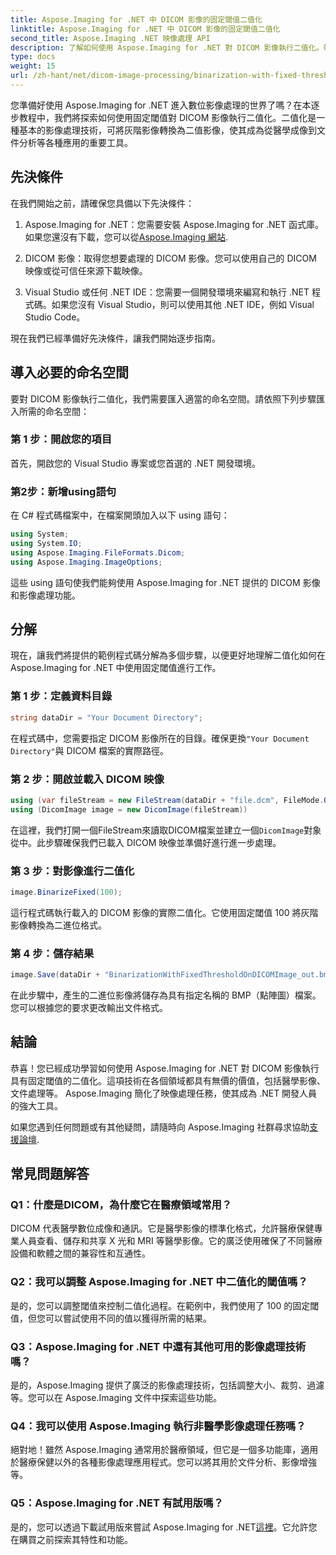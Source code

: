 ```yaml
---
title: Aspose.Imaging for .NET 中 DICOM 影像的固定閾值二值化
linktitle: Aspose.Imaging for .NET 中 DICOM 影像的固定閾值二值化
second_title: Aspose.Imaging .NET 映像處理 API
description: 了解如何使用 Aspose.Imaging for .NET 對 DICOM 影像執行二值化。帶有程式碼範例的分步指南。
type: docs
weight: 15
url: /zh-hant/net/dicom-image-processing/binarization-with-fixed-threshold-on-dicom-image/
---
```

您準備好使用 Aspose.Imaging for .NET 進入數位影像處理的世界了嗎？在本逐步教程中，我們將探索如何使用固定閾值對 DICOM 影像執行二值化。二值化是一種基本的影像處理技術，可將灰階影像轉換為二值影像，使其成為從醫學成像到文件分析等各種應用的重要工具。

## 先決條件

在我們開始之前，請確保您具備以下先決條件：

1.  Aspose.Imaging for .NET：您需要安裝 Aspose.Imaging for .NET 函式庫。如果您還沒有下載，您可以從[Aspose.Imaging 網站](https://releases.aspose.com/imaging/net/).

2. DICOM 影像：取得您想要處理的 DICOM 影像。您可以使用自己的 DICOM 映像或從可信任來源下載映像。

3. Visual Studio 或任何 .NET IDE：您需要一個開發環境來編寫和執行 .NET 程式碼。如果您沒有 Visual Studio，則可以使用其他 .NET IDE，例如 Visual Studio Code。

現在我們已經準備好先決條件，讓我們開始逐步指南。

## 導入必要的命名空間

要對 DICOM 影像執行二值化，我們需要匯入適當的命名空間。請依照下列步驟匯入所需的命名空間：

### 第 1 步：開啟您的項目

首先，開啟您的 Visual Studio 專案或您首選的 .NET 開發環境。

### 第2步：新增using語句

在 C# 程式碼檔案中，在檔案開頭加入以下 using 語句：

```csharp
using System;
using System.IO;
using Aspose.Imaging.FileFormats.Dicom;
using Aspose.Imaging.ImageOptions;
```

這些 using 語句使我們能夠使用 Aspose.Imaging for .NET 提供的 DICOM 影像和影像處理功能。

## 分解

現在，讓我們將提供的範例程式碼分解為多個步驟，以便更好地理解二值化如何在 Aspose.Imaging for .NET 中使用固定閾值進行工作。

### 第 1 步：定義資料目錄

```csharp
string dataDir = "Your Document Directory";
```

在程式碼中，您需要指定 DICOM 影像所在的目錄。確保更換`"Your Document Directory"`與 DICOM 檔案的實際路徑。

### 第 2 步：開啟並載入 DICOM 映像

```csharp
using (var fileStream = new FileStream(dataDir + "file.dcm", FileMode.Open, FileAccess.Read))
using (DicomImage image = new DicomImage(fileStream))
```

在這裡，我們打開一個FileStream來讀取DICOM檔案並建立一個`DicomImage`對象從中。此步驟確保我們已載入 DICOM 映像並準備好進行進一步處理。

### 第 3 步：對影像進行二值化

```csharp
image.BinarizeFixed(100);
```

這行程式碼執行載入的 DICOM 影像的實際二值化。它使用固定閾值 100 將灰階影像轉換為二進位格式。

### 第 4 步：儲存結果

```csharp
image.Save(dataDir + "BinarizationWithFixedThresholdOnDICOMImage_out.bmp", new BmpOptions());
```

在此步驟中，產生的二進位影像將儲存為具有指定名稱的 BMP（點陣圖）檔案。您可以根據您的要求更改輸出文件格式。

## 結論

恭喜！您已經成功學習如何使用 Aspose.Imaging for .NET 對 DICOM 影像執行具有固定閾值的二值化。這項技術在各個領域都具有無價的價值，包括醫學影像、文件處理等。 Aspose.Imaging 簡化了映像處理任務，使其成為 .NET 開發人員的強大工具。

如果您遇到任何問題或有其他疑問，請隨時向 Aspose.Imaging 社群尋求協助[支援論壇](https://forum.aspose.com/).

## 常見問題解答

### Q1：什麼是DICOM，為什麼它在醫療領域常用？

DICOM 代表醫學數位成像和通訊。它是醫學影像的標準化格式，允許醫療保健專業人員查看、儲存和共享 X 光和 MRI 等醫學影像。它的廣泛使用確保了不同醫療設備和軟體之間的兼容性和互通性。

### Q2：我可以調整 Aspose.Imaging for .NET 中二值化的閾值嗎？

是的，您可以調整閾值來控制二值化過程。在範例中，我們使用了 100 的固定閾值，但您可以嘗試使用不同的值以獲得所需的結果。

### Q3：Aspose.Imaging for .NET 中還有其他可用的影像處理技術嗎？

是的，Aspose.Imaging 提供了廣泛的影像處理技術，包括調整大小、裁剪、過濾等。您可以在 Aspose.Imaging 文件中探索這些功能。

### Q4：我可以使用 Aspose.Imaging 執行非醫學影像處理任務嗎？

絕對地！雖然 Aspose.Imaging 通常用於醫療領域，但它是一個多功能庫，適用於醫療保健以外的各種影像處理應用程式。您可以將其用於文件分析、影像增強等。

### Q5：Aspose.Imaging for .NET 有試用版嗎？

是的，您可以透過下載試用版來嘗試 Aspose.Imaging for .NET[這裡](https://releases.aspose.com/)。它允許您在購買之前探索其特性和功能。
